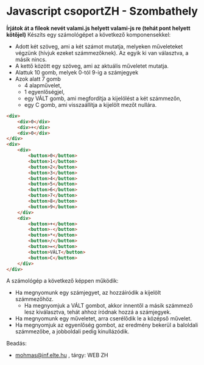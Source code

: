 # Javascript csoportZH - Szombathely

**Írjátok át a fileok nevét valami.js helyett valami-js re (tehát pont helyett kötőjel)**
Készíts egy számológépet a következő komponensekkel:
- Adott két szöveg, ami a két számot mutatja, melyeken műveleteket végzünk (hívjuk ezeket számmezőknek). Az egyik ki van választva, a másik nincs.
- A kettő között egy szöveg, ami az aktuális műveletet mutatja.
- Alattuk 10 gomb, melyek 0-tól 9-ig a számjegyek
- Azok alatt 7 gomb
    - 4 alapművelet,
    - 1 egyenlőségjel,
    - egy VÁLT gomb, ami megfordítja a kijelölést a két számmezőn,
    - egy C gomb, ami visszaállítja a kijelölt mezőt nullára.
```html
<div>
    <div>0</div>
    <div>+</div>
    <div>0</div>
</div>
<div>
    <div>
        <button>0</button>
        <button>1</button>
        <button>2</button>
        <button>3</button>
        <button>4</button>
        <button>5</button>
        <button>6</button>
        <button>7</button>
        <button>8</button>
        <button>9</button>
    </div>
    <div>
        <button>+</button>
        <button>-</button>
        <button>*</button>
        <button>/</button>
        <button>=</button>
        <button>VÁLT</button>
        <button>C</button>
    </div>
</div>
```
A számológép a következő képpen működik:
- Ha megnyomunk egy számjegyet, az hozzáíródik a kijelölt számmezőhöz.
    - Ha megnyomjuk a VÁLT gombot, akkor innentől a másik számmező lesz kiválasztva, tehát ahhoz íródnak hozzá a számjegyek.
- Ha megnyomunk egy műveletet, arra cserélődik le a középső művelet.
- Ha megnyomjuk az egyenlőség gombot, az eredmény bekerül a baloldali számmezőbe, a jobboldali pedig kinullázódik.

Beadás:
- mohmas@inf.elte.hu , tárgy: WEB ZH
